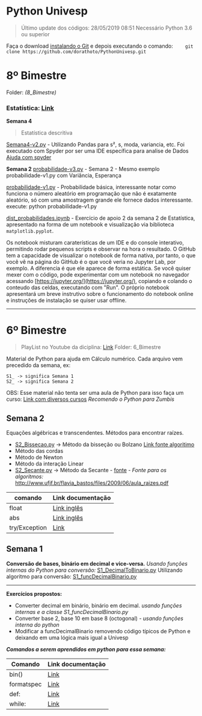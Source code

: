 # Python Univesp

> Último update dos códigos: 28/05/2019 08:51
Necessário Python 3.6 ou superior

Faça o download [instalando o Git](https://git-scm.com/downloads "instalando o Git") e depois executando o comando:
`    git clone https://github.com/dorathoto/PythonUnivesp.git`

# 8º Bimestre
Folder: *(8_Bimestre)*
### Estatística: [Link](https://github.com/dorathoto/PythonUnivesp/tree/master/8_Bimestre)
**Semana 4**
> Estatística descritiva

[Semana4-v2.py](https://github.com/dorathoto/PythonUnivesp/blob/master/8_Bimestre/Semana4-v2.py) - Utilizando Pandas para s², s, moda, variancia, etc.
Foi executado com Spyder por ser uma IDE específica para analise de Dados
[Ajuda com spyder](http://mundoia.com.br/tutorial/analise-exploratoria-de-dados-extraindo-insights-do-fifa-18/)

**Semana 2**
[probabilidade-v3.py](https://github.com/dorathoto/PythonUnivesp/blob/master/8_Bimestre/probabilidade-v3.py) - Semana 2 - Mesmo exemplo  probabilidade-v1.py com Variância, Esperança


[probabilidade-v1.py](https://github.com/dorathoto/PythonUnivesp/blob/master/8_Bimestre/probabilidade-v1.py "probabilidade-v1.py") - Probabilidade básica, interessante notar como funciona o número aleatório em programação que não é exatamente aleatório, só com uma amostragem grande ele fornece dados interessante.
    execute: python probabilidade-v1.py 

[dist_probabilidades.ipynb](https://github.com/dorathoto/PythonUnivesp/blob/master/8_Bimestre/dist_probabilidades.ipynb "dist_probabilidades.ipynb") - Exercício de apoio 2 da semana 2 de Estatística, apresentado na forma de um notebook e visualização via biblioteca `matplotlib.pyplot`.

Os notebook misturam caraterísticas de um IDE e do console interativo, permitindo rodar pequenos scripts e observar na hora o resultado. O GitHub tem a capacidade de visualizar o notebook de forma nativa, por tanto, o que você vê na página do GitHub é o que você veria no Jupyter Lab, por exemplo. A diferencia é que ele aparece de forma estática. Se você quiser mexer com o código, pode experimentar com um notebook no navegador acessando [https://jupyter.org/](https://jupyter.org/), copiando e colando o conteudo das celdas, executando com "Run". O próprio notebook apresentará um breve instrutivo sobre o funcionamento do notebook online e instruções de instalação se quiser usar offline.
 

------------


# 6º Bimestre
> PlayList no Youtube da diciplina: [Link](https://www.youtube.com/watch?v=OXPKrTqAXuw&list=PLxI8Can9yAHebCIYfnSq7xoITrKOQpI0p)
Folder: 6_Bimestre

Material de Python para ajuda em Cálculo numérico.
Cada arquivo vem precedido da semana, ex:

    S1_ -> significa Semana 1
    S2_ -> significa Semana 2
OBS: Esse material não tenta ser uma aula de Python para isso faça um curso:
[Link com diversos cursos](https://gist.github.com/aledruetta/9ea5996de69045087114d42ba230a587)
*Recomendo o Python para Zumbis*

## Semana 2

Equações algébricas e transcendentes. Métodos para encontrar raízes.

- [S2_Bissecao.py](https://github.com/dorathoto/PythonUnivesp/blob/master/S2_Bissecao.py) -> Método da bisseção ou Bolzano [Link fonte algoritimo](https://www.ufrgs.br/reamat/CalculoNumerico/livro-py/sdeduv-metodo_da_bissecao.html) 
- Método das cordas
- Método de Newton
- Método da interação Linear
- [S2_Secante.py](https://github.com/dorathoto/PythonUnivesp/blob/master/S2_Secante.py) -> Método da Secante - [fonte](https://www.ufrgs.br/reamat/CalculoNumerico/livro-py/sdeduv-metodo_das_secantes.html) - 
*Fonte para os algoritmos:* http://www.ufjf.br/flavia_bastos/files/2009/06/aula_raizes.pdf
 
| comando       | Link documentação                                                                     |
| ------------- | ------------------------------------------------------------------------------------- |
| float         | [Link inglês](https://docs.python.org/3/library/functions.html?highlight=float#float) |
| abs           | [Link inglês](https://docs.python.org/3/library/functions.html?highlight=abs#abs)     |
| try/Exception | [Link](https://pythonhelp.wordpress.com/2012/09/14/tratamento-de-excecoes/)           |

## Semana 1
**Conversão de bases, binário em decimal e vice-versa.**
*Usando funções internas do Python para conversão:* [S1_DecimalToBinario.py](https://github.com/dorathoto/PythonUnivesp/blob/master/S1_DecimalToBinario.py)
Utilizando algoritmo para conversão: [S1_funcDecimalBinario.py](https://github.com/dorathoto/PythonUnivesp/blob/master/S1_funcDecimalBinario.py)

----------------
**Exercícios propostos:**
- Converter decimal em binário, binário em decimal. *usando funções internas e a classe S1_funcDecimalBinario.py*
- Converter base 2, base 10 em base 8 (octogonal) *- usando funções interna do python*
- Modificar a funcDecimalBinario removendo código típicos de Python e deixando em uma lógica mais igual a Univesp

***Comandos a serem aprendidos em python para essa semana:***



| Comando    | Link documentação                                                                           |
| ---------- | ------------------------------------------------------------------------------------------- |
| bin()      | [Link](https://docs.python.org/3/library/functions.html?highlight=abs#bin)                  |
| formatspec | [Link](https://docs.python.org/3/library/string.html#formatspec)                            |
| def:       | [Link](https://wiki.python.org.br/PrincipiosFuncionais#Definindo_Fun.2BAOcA9Q-es_em_Python) |
| while:     | [Link](http://excript.com/python/while-else-python.html)                                    |
